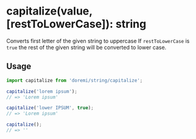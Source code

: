 # capitalize(value, [restToLowerCase]): string

Converts first letter of the given string to uppercase
If `restToLowerCase` is `true` the rest of the given string will be converted to lower case.

## Usage

```js
import capitalize from 'doremi/string/capitalize';

capitalize('lorem ipsum');
// => 'Lorem ipsum'

capitalize('lower IPSUM', true);
// => 'Lorem ipsum'

capitalize();
// => ''
```
